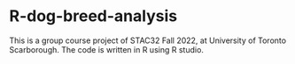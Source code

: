 # R-dog-breed-analysis
This is a group course project of STAC32 Fall 2022, at University of Toronto Scarborough.
The code is written in R using R studio.
